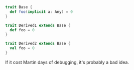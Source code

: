 ```scala
trait Base {
  def foo(implicit a: Any) = 0
}

trait Derived1 extends Base {
  def foo = 0
}

trait Derived2 extends Base {
  val foo = 0
}

```

If it cost Martin days of debugging, it's probably a bad idea.

